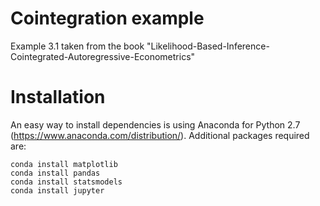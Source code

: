 Cointegration example
==================

Example 3.1 taken from the book "Likelihood-Based-Inference-Cointegrated-Autoregressive-Econometrics"

Installation
============

An easy way to install dependencies is using Anaconda for Python 2.7 (https://www.anaconda.com/distribution/). Additional packages required are:

```
conda install matplotlib
conda install pandas 
conda install statsmodels
conda install jupyter 
```


